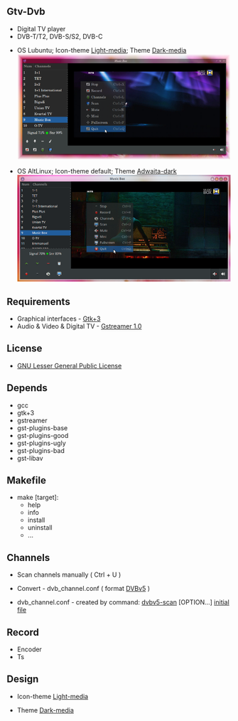 Gtv-Dvb
-------

- Digital TV player
- DVB-T/T2, DVB-S/S2, DVB-C

* OS Lubuntu; Icon-theme [Light-media](https://github.com/vl-nix/light-media); Theme [Dark-media](https://github.com/vl-nix/dark-media)
![alt text](Lubuntu.png "Preview")

* OS AltLinux; Icon-theme default; Theme [Adwaita-dark](https://github.com/GNOME/gnome-themes-standard)
![alt text](AltLinux.png "Preview")


Requirements
------------

* Graphical interfaces - [Gtk+3](https://developer.gnome.org/gtk3)
* Audio & Video & Digital TV - [Gstreamer 1.0](https://gstreamer.freedesktop.org)


License
-------

* [GNU Lesser General Public License](http://www.gnu.org/licenses/lgpl.html)


Depends
-------

* gcc
* gtk+3
* gstreamer
* gst-plugins-base
* gst-plugins-good
* gst-plugins-ugly
* gst-plugins-bad
* gst-libav


Makefile
--------

* make [target]:
  * help
  * info
  * install
  * uninstall
  * ...

Channels
--------

* Scan channels manually ( Ctrl + U )
* Convert - dvb_channel.conf ( format [DVBv5](https://www.linuxtv.org/docs/libdvbv5/index.html) )
 
* dvb_channel.conf - created by command: [dvbv5-scan](https://www.linuxtv.org/downloads/v4l-utils) [OPTION...] [initial file](https://www.linuxtv.org/downloads/dtv-scan-tables)


Record
------

* Encoder
* Ts


Design
------
* Icon-theme [Light-media](https://github.com/vl-nix/light-media)

* Theme [Dark-media](https://github.com/vl-nix/dark-media)


